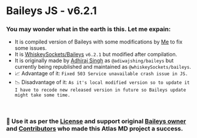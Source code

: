 # Baileys JS - v6.2.1
### You may wonder what in the earth is this. Let me expain: 
- It is compiled version of Baileys with some modifications by [Me](https://github.com/FantoX001) to fix some issues.
- It is [WhiskeySockets/Baileys](https://github.com/WhiskeySockets/Baileys) `v6.2.1` but modified after compilation.
- It is originally made by [Adhiraj Singh](https://github.com/adiwajshing) as `@adiwajshing/baileys` but currently being republished and maintained as `@whiskeySockets/baileys`.
- 📈 Advantage of it: `Fixed 503 Service unavailable crash issue in JS.`
- 📉 Disadvantage of it: `As it's local modified version so to update it I have to recode new released version in future so Baileys update might take some time.`

<br>

### 💫 Use it as per the [License](https://github.com/Ayushdeveloper001/Ayush-MD/blob/main/LICENSE) and support original [Baileys owner](https://github.com/adiwajshing) and [Contributors](https://github.com/WhiskeySockets/Baileys/graphs/contributors) who made this Atlas MD project a success.
